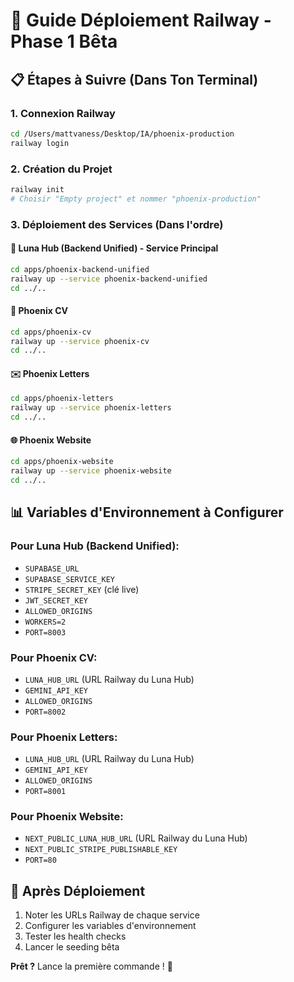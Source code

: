 # 🚀 Guide Déploiement Railway - Phase 1 Bêta

## 📋 Étapes à Suivre (Dans Ton Terminal)

### 1. Connexion Railway
```bash
cd /Users/mattvaness/Desktop/IA/phoenix-production
railway login
```

### 2. Création du Projet
```bash
railway init
# Choisir "Empty project" et nommer "phoenix-production"
```

### 3. Déploiement des Services (Dans l'ordre)

#### 🌟 Luna Hub (Backend Unified) - Service Principal
```bash
cd apps/phoenix-backend-unified
railway up --service phoenix-backend-unified
cd ../..
```

#### 🎯 Phoenix CV
```bash
cd apps/phoenix-cv  
railway up --service phoenix-cv
cd ../..
```

#### ✉️ Phoenix Letters
```bash
cd apps/phoenix-letters
railway up --service phoenix-letters
cd ../..
```

#### 🌐 Phoenix Website
```bash
cd apps/phoenix-website
railway up --service phoenix-website
cd ../..
```

## 📊 Variables d'Environnement à Configurer

### Pour Luna Hub (Backend Unified):
- `SUPABASE_URL`
- `SUPABASE_SERVICE_KEY` 
- `STRIPE_SECRET_KEY` (clé live)
- `JWT_SECRET_KEY`
- `ALLOWED_ORIGINS`
- `WORKERS=2`
- `PORT=8003`

### Pour Phoenix CV:
- `LUNA_HUB_URL` (URL Railway du Luna Hub)
- `GEMINI_API_KEY`
- `ALLOWED_ORIGINS`
- `PORT=8002`

### Pour Phoenix Letters:
- `LUNA_HUB_URL` (URL Railway du Luna Hub)
- `GEMINI_API_KEY`
- `ALLOWED_ORIGINS`
- `PORT=8001`

### Pour Phoenix Website:
- `NEXT_PUBLIC_LUNA_HUB_URL` (URL Railway du Luna Hub)
- `NEXT_PUBLIC_STRIPE_PUBLISHABLE_KEY`
- `PORT=80`

## 🎯 Après Déploiement
1. Noter les URLs Railway de chaque service
2. Configurer les variables d'environnement
3. Tester les health checks
4. Lancer le seeding bêta

**Prêt ?** Lance la première commande ! 🚀